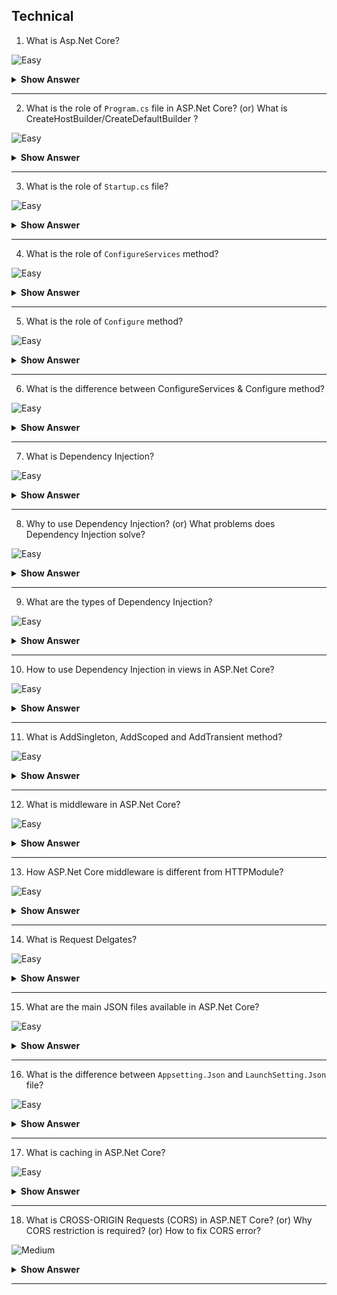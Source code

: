 ## Technical

1. What is Asp.Net Core?

![Easy](https://github.com/revaturelabs/interviewquestions/blob/dev/ComplexityTags/simple%20(2).svg)

<details> <summary> <b> Show Answer </b> </summary>

<blockquote> 

ASP.NET Core is a cross-platform, high-performance, open-source framework for building modern, cloud-enabled, Internet-connected apps. With ASP.NET Core, you can: Build web apps and services, Internet of Things (IoT) apps, and mobile backends.

</blockquote>

</details>

---

2. What is the role of `Program.cs` file in ASP.Net Core? (or) What is CreateHostBuilder/CreateDefaultBuilder ? 

![Easy](https://github.com/revaturelabs/interviewquestions/blob/dev/ComplexityTags/simple%20(2).svg)

<details> <summary> <b> Show Answer </b> </summary>

<blockquote> 

`Program.cs` fille is the entry point of application via `Main()` method. 

![Img1](https://github.com/revaturelabs/interviewquestions/blob/Feature/Kaveri-Revamped-IS-ques/InterviewSpecificQuestions/.NET%20FULL%20STACK/images/Program_cs.PNG)

`CreateHostBuilder` and `CreateDefaultBuilder` method prepare the default settings for web server for the application.

![Img2](https://github.com/revaturelabs/interviewquestions/blob/Feature/Kaveri-Revamped-IS-ques/InterviewSpecificQuestions/.NET%20FULL%20STACK/images/ASPNET_CreateHostBuilder.PNG)

</blockquote>

</details>

---

3. What is the role of `Startup.cs` file?

![Easy](https://github.com/revaturelabs/interviewquestions/blob/dev/ComplexityTags/simple%20(2).svg)

<details> <summary> <b> Show Answer </b> </summary>

<blockquote> 

Inside `Program.cs` file, UseStartup method redirects the request to `Startup.cs` file. `Startup.cs` class does two things:

![starup.cs](https://github.com/revaturelabs/interviewquestions/blob/Feature/Kaveri-Revamped-IS-ques/InterviewSpecificQuestions/.NET%20FULL%20STACK/images/startupcs.PNG)

1. It configures the SERVICES which are required by the app by using `ConfigureServices` Method.
2. It defines the app's REQUEST HANDLING PIPELINE as a series of middleware components by using `CONFIGURE` method.

</blockquote>

</details>

---

4. What is the role of `ConfigureServices` method?

![Easy](https://github.com/revaturelabs/interviewquestions/blob/dev/ComplexityTags/simple%20(2).svg)

<details> <summary> <b> Show Answer </b> </summary>

<blockquote> 

- `ConfigureServices` method called before the `Configure` method to configure the APP'S SERVICES.
- It is an OPTIONAL method.

For example, your application at some point can use Views then the below method `services.AddControllersWithViews()` will help in configuring that. Now it is not mandatory that every request will return the output as a view so therefore it is optional. A request may use it or may not.

```C#

// This method gets called by the runtime.
// Use this method to add services to the container.

public void ConfigureServices(IServiceCollection services)
{
    services.AddControllersWithViews();
}

```

</blockquote>

</details>

---

5. What is the role of `Configure` method?

![Easy](https://github.com/revaturelabs/interviewquestions/blob/dev/ComplexityTags/simple%20(2).svg)

<details> <summary> <b> Show Answer </b> </summary>

<blockquote> 

- `Configure` method specifies how the app responds to HTTP request and response. It is used to setup request pipeline.
- It is not optional.
- For example, in below example when the request will arrive, it will go through all the methods present inside `Configure` method one by one. Every request will go through all these methods or we also call them middleware 
so that’s why we say Configure methods are not optional where as `ConfigureServices` methods are optional.

``` C#
// This method gets called by the runtime
// Use this method to configure the HTTP request pipeline.

public void Configure(IApplicationBuilder app, IWebHostEnvironment env)
{
    if(env.IsDevelopment())
    {
        app.UseDeveloperExceptionPage();
    }
    else
    {
        app.UseExceptionHandler("/Home/Error");
    }
    app.UseStaticFiles();
    app.UseRouting();
    app.UseAuthorization();

    app.UseEndPoints(endpoints =>
    {
        endpoints.MapControllerRoute(
            name:"default",
            pattern:"{controller=Home}/{action=Index}/{id?}"
        );
    });
}

```

</blockquote>

</details>

---

6. What is the difference between ConfigureServices & Configure method?

![Easy](https://github.com/revaturelabs/interviewquestions/blob/dev/ComplexityTags/simple%20(2).svg)

<details> <summary> <b> Show Answer </b> </summary>

<blockquote> 

- `ConfigureServices` is an optional method used to register dependent classes/services inside the DI container - `Configure` method specifies how the app responds to HTTP request and respond. It is used to add MIDDLEWARE components or to set request pipeline. It is not optional.
- `ConfigureServices` method called before the `Configure` method to configure the APP'S SERVICES

</blockquote>

</details>

---

7. What is Dependency Injection?

![Easy](https://github.com/revaturelabs/interviewquestions/blob/dev/ComplexityTags/simple%20(2).svg)

<details> <summary> <b> Show Answer </b> </summary>

<blockquote> 

ASP.NET Core supports the dependency injection (DI) software design pattern, which is a technique for achieving Inversion of Control (IoC) between classes and their dependencies.

</blockquote>

</details>

---

8. Why to use Dependency Injection? (or) What problems does Dependency Injection solve?

![Easy](https://github.com/revaturelabs/interviewquestions/blob/dev/ComplexityTags/simple%20(2).svg)

<details> <summary> <b> Show Answer </b> </summary>

<blockquote> 

Dependency injection decouples the two components or classes.

For example, A is a class here and B class is the dependency, so one way to use the 
dependency is to create the object like shown below:

``` C#

public class A
{
    public static void Main(String[] args)
    {
        B b =new B();
        int a =b.MethodB();
        Console.WriteLine(a);
    }
}

```

``` C#

public class B
{
    public int MethodB()
    {
        return 100;
    }
}

```

- But now if we want to replace MethodB of B class with MethodC then we have to change the main method also right? Which is a testing impact.
- So by using dependency injection we can use interfaces and design the classes in a manner that Main method needs not to be changed for any change in class B.
- That will decouple these classes and that is the main agenda of dependecy injection.

</blockquote>

</details>

---

9. What are the types of Dependency Injection?

![Easy](https://github.com/revaturelabs/interviewquestions/blob/dev/ComplexityTags/simple%20(2).svg)

<details> <summary> <b> Show Answer </b> </summary>

<blockquote> 

Dependency injection can be done in various ways. Below are the ways dependency injection can be done:

1. Constructor Injection
2. Property Injection
3. Method Injection

Dependency injection can be achieved with the help of any one of these injections.

</blockquote>

</details>

---

10. How to use Dependency Injection in views in ASP.Net Core?

![Easy](https://github.com/revaturelabs/interviewquestions/blob/dev/ComplexityTags/simple%20(2).svg)

<details> <summary> <b> Show Answer </b> </summary>

<blockquote> 

- A service can be injected into a view using the `@inject` directive. 
- For example, here IStudent is injected in the view.

``` C#
@{
    ViewData["Title"]="Home Page";
}
@inject WebApplication1.IStudent _student

<div class="text-center">
    <h1 class="display-4">Welcome</h1>
    Total Student: @_student.GetStudentCount();
</div>

```
</blockquote>

</details>

---

11. What is AddSingleton, AddScoped and AddTransient method?

![Easy](https://github.com/revaturelabs/interviewquestions/blob/dev/ComplexityTags/simple%20(2).svg)

<details> <summary> <b> Show Answer </b> </summary>

<blockquote> 

`AddSingleton` - AddSingleton method create only one instance when the service is requested for first time. And then the same instance will be shared by all different http requests.

For example, in below code the Logger instance will be shared between multiple requests.

``` C#

// This method gets called by the runtime.
// Use this method to add services to the container.

public void ConfigureServices(IServiceCollection services)
{
    services.AddSingleton<ILogger, Logger>();
    // services.AddSingleton<IPayment,Payment>();
    // services.AddTransient<IDataAccess,DataAccess>();
}

```

`AddScoped` - AddScoped method create single instance per request. For every individual request there will be a single instance or object.

In below code, AddScoped method will make sure that Payment class instance will remain specific to a specific request and will not be shared between multiple requests. 

``` C#

// This method gets called by the runtime.
// Use this method to add services to the conatiner.

public void ConfigureServices(IServiceCollection services)
{
    //services.AddSingleton<ILogger, Logger>();
    services.AddScoped<IPayment, Payment>();
    //services.AddTransient<IDataAccess,DataAccess>();
}

```

`AddTransient` - AddTransient instance will not be shared at all even with in the same request.
Every time a new instance will be created.

``` C#

// This method gets called by the runtime.
// Use this method to add services to the conatiner.

public void ConfigureServices(IServiceCollection services)
{
    //services.AddSingleton<ILogger, Logger>();
    //services.AddScoped<IPayment, Payment>();
    services.AddTransient<IDataAccess,DataAccess>();
}

```

</blockquote>

</details>

---

12. What is middleware in ASP.Net Core?

![Easy](https://github.com/revaturelabs/interviewquestions/blob/dev/ComplexityTags/simple%20(2).svg)

<details> <summary> <b> Show Answer </b> </summary>

<blockquote> 

- A middleware is nothing but a component (class) that is executed on EVERY REQUEST in the ASP.NET Core application. 

- We can set up the middleware in ASP.NET using the CONFIGURE method of our STARTUP class like shown below.
- All these methods – UseDeveloperExceptionPage, UseStaticFiles, UseRouting etc are middlewares.

``` C#
// This method gets called by the runtime
// Use this method to configure the HTTP requesr pipeline.

public void Configure(IApplicationBuilder app, IWebHostEnvironment env)
{
    if(env.IsDevelopment())
    {
        app.UseDeveloperExceptionPage();
    }
    else
    {
        app.UseExceptionHandler("/Home/Error");
    }
    app.UseStaticFiles();
    app.UseRouting();
    app.UseAuthorization();
    app.UseEndpoints(endpoints =>
    {
        endpoints.MapControllerRoute(
            name:"default",
            pattern:"{controller=Home}/{action=Index}/{id?}");
    });

}

```

</blockquote>

</details>

---

13. How ASP.Net Core middleware is different from HTTPModule?

![Easy](https://github.com/revaturelabs/interviewquestions/blob/dev/ComplexityTags/simple%20(2).svg)

<details> <summary> <b> Show Answer </b> </summary>

<blockquote> 

If you have worked in asp.net webforms then you might have heard of HTTPModules.
Middleware almost behave similar to HTTPModule, as they both are the part of request pipeline

![Middleware_HttpModule](https://github.com/revaturelabs/interviewquestions/blob/Feature/Kaveri-Revamped-IS-ques/InterviewSpecificQuestions/.NET%20FULL%20STACK/images/HttpModule_Middleware.PNG)

</blockquote>

</details>

---

14. What is Request Delgates?

![Easy](https://github.com/revaturelabs/interviewquestions/blob/dev/ComplexityTags/simple%20(2).svg)

<details> <summary> <b> Show Answer </b> </summary>

<blockquote> 

Request delegates handle each HTTP request and are used to BUILD request pipeline by using RUN, MAP and USE extension methods. 

Below is the diagram of a request and the purpose of Use and Run method.

![Request_delegate](https://github.com/revaturelabs/interviewquestions/blob/Feature/Kaveri-Revamped-IS-ques/InterviewSpecificQuestions/.NET%20FULL%20STACK/images/Request_Delgate.PNG)

</blockquote>

</details>

---

15. What are the main JSON files available in ASP.Net Core?

![Easy](https://github.com/revaturelabs/interviewquestions/blob/dev/ComplexityTags/simple%20(2).svg)

<details> <summary> <b> Show Answer </b> </summary>

<blockquote> 

`Global.json` - You can define the solution level settings in `global.json` file for example your application name and version.
`Launchsettings.json` – You can set the environment variables in this file. For example, set development or production environment in this file.
`Appsettings.json` – Configuration settings like database connection string can be set in this file. Similar to web.config in ASP.NET.
`Project.json` - ASP.NET Core uses Project.JSON file for storing all project level configuration settings. For example the nugget packages you have installed in the project.

</blockquote>

</details>

---

16. What is the difference between `Appsetting.Json` and `LaunchSetting.Json` file?

![Easy](https://github.com/revaturelabs/interviewquestions/blob/dev/ComplexityTags/simple%20(2).svg)

<details> <summary> <b> Show Answer </b> </summary>

<blockquote> 

`Appsetting.Json` store the configurations which are required when your application is running. For example, database connection string is used when application is running.

But `Launchsetting.Json` store the configuration which are required to start the application.For example, what will be application url, that can be configure here.

</blockquote>

</details>

---

17. What is caching in ASP.Net Core?

![Easy](https://github.com/revaturelabs/interviewquestions/blob/dev/ComplexityTags/simple%20(2).svg)

<details> <summary> <b> Show Answer </b> </summary>

<blockquote>

Caching refers to the process of storing frequently used data in cache, so that that data can be served much faster for any future requests. 

Below is the flow of the caching in normal scenarios

![caching](https://github.com/revaturelabs/interviewquestions/blob/Feature/Kaveri-Revamped-IS-ques/InterviewSpecificQuestions/.NET%20FULL%20STACK/images/Caching.PNG)

</blockquote>

</details>

---

18. What is CROSS-ORIGIN Requests (CORS) in ASP.NET Core? (or) Why CORS restriction is required? (or) How to fix CORS error?

![Medium](https://github.com/revaturelabs/interviewquestions/blob/dev/ComplexityTags/Medium%20(2).svg)

<details> <summary> <b> Show Answer </b> </summary>

<blockquote> 

As the name suggests Cross Origin Resource Sharing – meaning the data or resource sharing between different or cross domains is not enabled by default. 

This is restricted.

Below are the cases when CORS will allow and disallow the response:

![Cases](https://github.com/revaturelabs/interviewquestions/blob/Feature/Kaveri-Revamped-IS-ques/InterviewSpecificQuestions/.NET%20FULL%20STACK/images/CORS_Causes.PNG)

Above in first case the response will be fine, but in next four cases the response will not be sent:

1. First case is when you want to get the response from a different domain.
2. Second case is when you want to get the response from a subdomain.
3. Third case is when the domain is same, but you are requesting from http and the sender is https.
4. And in last case, if the port is different.


In all 4 cases above you will receive the below error:

![error](https://github.com/revaturelabs/interviewquestions/blob/Feature/Kaveri-Revamped-IS-ques/InterviewSpecificQuestions/.NET%20FULL%20STACK/images/CORS_ERROR.PNG)

CORS is good because of security reason. Your API is secure by default otherwise any external website can try to access your data.

Now how to remove this CORS restriction? For that you have to do the two things:

1. Add Microsoft.AspNetCore.Cors nuget package to your project then
2. In startup class, edit the Configure and ConfigureServices method like this

![code](https://github.com/revaturelabs/interviewquestions/blob/Feature/Kaveri-Revamped-IS-ques/InterviewSpecificQuestions/.NET%20FULL%20STACK/images/CORS_CODE.PNG)

</blockquote>

</details>

---



